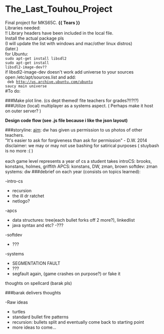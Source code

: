 The_Last_Touhou_Project
=======================

Final project for MKS65C. **{{ Tears }}**<br>
Libraries needed:<br>
!! Library headers have been included in the local file.
<br>Install the actual package pls
<br>(I will update the list with windows and mac/other linux distros)
<br>(later.)
<br>for Ubuntu:
<br><code>sudo apt-get install libsdl2
<br>sudo apt-get install libsdl2-image-dev??</code>
<br>if libsdl2-image-dev doesn't work add universe to your sources
<br>open /etc/apt/sources.list and add:<br>
<code>
deb http://us.archive.ubuntu.com/ubuntu saucy main universe
</code>
<br>
#To do:

###Make plot line. (cs dept themed! fite teachers for grades?!!?!?)
###Utilize (local) multiplayer as a systems aspect. ( Perhaps make it host on outer server? )

**Design code flow (see .js file because i like the json layout)**

###storyline:
<u>aim</u>: dw has given us permission to us photos of
   other teachers.<br>
   "It's easier to ask for forgiveness than ask for permission" - D.W. 2014<br>
   disclaimer: we may or may not use bashing for
   satirical purposes ( stuybash is no more :( )<br>	
   each game level represents a year of cs a student takes
     introCS: brooks, konstans, holmes, griffith
     APCS: konstans, DW, zman, brown
     softdev: zman
     systems: dw
###debrief on each year (consists on topics learned):

-intro-cs
- recursion
- the ill dr ratchet
- netlogo?

-apcs
- data structures: tree(each bullet forks off 2 more?), linkedlist
- java syntax and etc?
-???

-softdev
- ??? 

-systems
- SEGMENTATION FAULT
- ???
- segfault again, (game crashes on purpose?) or fake it


thoughts on spellcard (barak pls)

###barak delivers thoughts

-Raw ideas
- turtles
- standard bullet fire patterns
- recursion: bullets split and eventually come back to starting point
- more ideas to come...